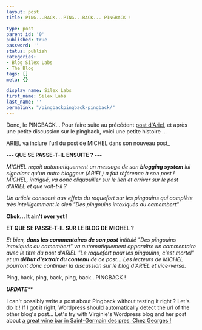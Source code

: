 ```yaml
---
layout: post
title: PING...BACK...PING...BACK... PINGBACK !

type: post
parent_id: '0'
published: true
password: ''
status: publish
categories:
- Blog Silex Labs
- The Blog
tags: []
meta: {}

display_name: Silex Labs
first_name: Silex Labs
last_name: ''
permalink: "/pingbackpingback-pingback/"
---
```


Donc, le PINGBACK... Pour faire suite au précédent [post d'Ariel](http://www.silex-labs.com/the-blog/2009/05/comment-utiliser-les-mecanismes-de-blog-pour-faire-connaitre-silex/), et après une petite discussion sur le pingback, voici une petite histoire ...


ARIEL va inclure l'url du post de MICHEL dans son nouveau post_

**--- QUE SE PASSE-T-IL ENSUITE ?
---**

_MICHEL reçoit automatiquement un message de son **blogging system** lui signalant qu'un autre bloggeur (ARIEL) a fait référence à son post ! MICHEL, intrigué, va donc cliquouiller sur le lien et arriver sur le post d'ARIEL et que voit-t-il ?_

_Un article consacré aux effets du roquefort sur les pingouins qui complète très intelligemment le sien "Des pingouins intoxiqués au camembert"_

**Okok... It ain't over yet !**

**ET QUE SE PASSE-T-IL SUR LE BLOG DE MICHEL ?**

_Et bien, **dans les commentaires de son post** intitulé "Des pingouins intoxiqués au camembert" va automatiquement apparaître un commentaire avec le titre du post d'ARIEL "Le roquefort pour les pingouins, c'est mortel" et un **début d'extrait du contenu** de ce post... Les lecteurs de MICHEL pourront donc continuer la discussion sur le blog d'ARIEL et vice-versa._

Ping, back, ping, back, ping, back...PINGBACK !

*********UPDATE***********

I can't possibly write a post about Pingback without testing it right ? Let's do it ! If I got it right, Wordpress should automatically detect the url of the other blog's post... Let's try with Virginie's Wordpress blog and her post about [a great wine bar in Saint-Germain des pres, Chez Georges !](http://lesvirginies.wordpress.com/2009/01/23/la-vague-a-lame/)